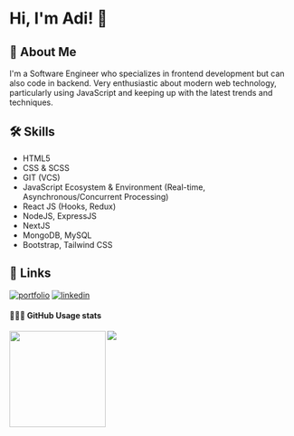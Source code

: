 <!--
**adiansyahputra/adiansyahputra** is a ✨ _special_ ✨ repository because its `README.md` (this file) appears on your GitHub profile.

Here are some ideas to get you started:

- 🔭 I’m currently working on ...
- 🌱 I’m currently learning ...
- 👯 I’m looking to collaborate on ...
- 🤔 I’m looking for help with ...
- 💬 Ask me about ...
- 📫 How to reach me: ...
- 😄 Pronouns: ...
- ⚡ Fun fact: ...
-->
# Hi, I'm Adi! 👋

## 🚀 About Me
I'm a Software Engineer who specializes in frontend development but can also code in backend. Very enthusiastic about modern web technology, particularly using JavaScript and keeping up with the latest trends and techniques.

## 🛠 Skills
- HTML5
- CSS & SCSS
- GIT (VCS)
- JavaScript Ecosystem & Environment (Real-time, Asynchronous/Concurrent Processing)
- React JS (Hooks, Redux)
- NodeJS, ExpressJS
- NextJS
- MongoDB, MySQL
- Bootstrap, Tailwind CSS


## 🔗 Links
[![portfolio](https://img.shields.io/badge/my_portfolio-000?style=for-the-badge&logo=ko-fi&logoColor=white)](https://adi-portfolio.vercel.app/)
[![linkedin](https://img.shields.io/badge/linkedin-0A66C2?style=for-the-badge&logo=linkedin&logoColor=white)](https://id.linkedin.com/in/adiansyah-putra-b36312158)

<div>
  <h4>👨🏻‍💻 GitHub Usage stats</h4>
  <img height="170" align="left" src="https://github-readme-stats.vercel.app/api?username=adiansyahputra&count_private=true&include_all_commits=true" />
  <img src="https://github-readme-stats.vercel.app/api/top-langs/?username=adiansyahputra&layout=compact" />
</div>
          
